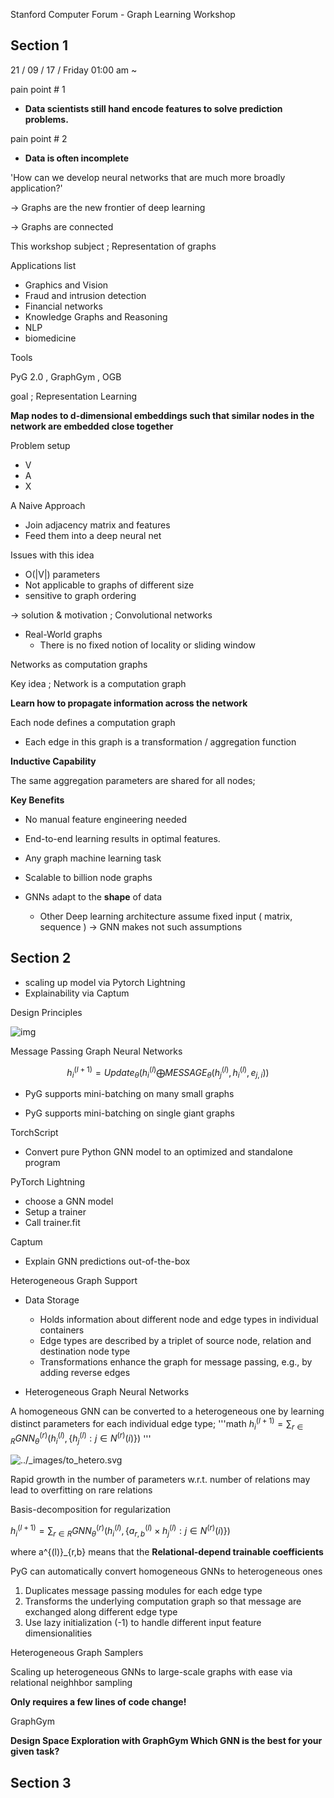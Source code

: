 
<script type="text/x-mathjax-config">
MathJax.Hub.Config({tex2jax: {inlineMath: [['$','$'], ['\\(','\\)']]}});
</script>
<script type="text/javascript" src="http://cdn.mathjax.org/math...">
</script>

Stanford Computer Forum - Graph Learning Workshop



## Section 1 



21 / 09 / 17 / Friday 01:00 am ~ 

pain point # 1 

- **Data scientists still hand encode features to solve prediction problems.**



pain point # 2

- **Data is often incomplete**



'How can we develop neural networks that are much more broadly application?'

-> Graphs are the new frontier of deep learning

-> Graphs are connected



This workshop subject ; Representation of graphs

Applications list

- Graphics and Vision
- Fraud and intrusion detection
- Financial networks
- Knowledge Graphs and Reasoning
- NLP
- biomedicine

Tools 

PyG 2.0 , GraphGym , OGB



goal ; Representation Learning

**Map nodes to d-dimensional embeddings such that similar nodes in the network are embedded close together**



Problem setup

- V
- A
- X



A Naive Approach

- Join adjacency matrix and features
- Feed them into a deep neural net

Issues with this idea

- O(|V|) parameters
- Not applicable to graphs of different size
- sensitive to graph ordering

-> solution & motivation ; Convolutional networks



- Real-World graphs
  - There is no fixed notion of locality or sliding window

Networks as computation graphs 

Key idea ; Network is a computation graph

**Learn how to propagate information across the network**

Each node defines a computation graph

- Each edge in this graph is a transformation / aggregation function





**Inductive Capability**

The same aggregation parameters are shared for all nodes;



**Key Benefits**

- No manual feature engineering needed
- End-to-end learning results in optimal features.
- Any graph machine learning task
- Scalable to billion node graphs

- GNNs adapt to the **shape** of data
  - Other Deep learning architecture assume fixed input ( matrix, sequence ) -> GNN makes not such assumptions



## Section 2



- scaling up model via Pytorch Lightning
- Explainability via Captum



Design Principles

![img](https://raw.githubusercontent.com/pyg-team/pytorch_geometric/master/docs/source/_static/img/architecture.svg?sanitize=true)





Message Passing Graph Neural Networks

<script type="text/x-mathjax-config">
MathJax.Hub.Config({tex2jax: {inlineMath: [['$','$'], ['\\(','\\)']]}});
</script>

$$
h^{(l+1)}_i = Update_{\theta}(h^{(l)}_i \bigoplus   MESSAGE_{\theta}(h^{(l)}_j, h^{(l)}_i, e_{j,i}))
$$


- PyG supports mini-batching on many small graphs

- PyG supports mini-batching on single giant graphs



TorchScript

- Convert pure Python GNN model to an optimized and standalone program



PyTorch Lightning

- choose a GNN model
- Setup a trainer
- Call trainer.fit



Captum

- Explain GNN predictions out-of-the-box



Heterogeneous Graph Support

- Data Storage
  - Holds information about different node and edge types in individual containers
  - Edge types are described by a triplet of source node, relation and destination node type
  - Transformations enhance the graph for message passing, e.g., by adding reverse edges

- Heterogeneous Graph Neural Networks

A homogeneous GNN can be converted to a heterogeneous one by learning distinct parameters for each individual edge type;
'''math
$h^{(l+1)}_i = \sum_{r\in R}GNN^{(r)}_\theta(h^{(l)}_i, \{{h^{(l)}_j}:j \in N^{(r)}(i)\})$
'''


![../_images/to_hetero.svg](https://pytorch-geometric.readthedocs.io/en/latest/_images/to_hetero.svg)



Rapid growth in the number of parameters w.r.t. number of relations may lead to overfitting on rare relations

Basis-decomposition for regularization

$h^{(l+1)}_i = \sum_{r\in R}GNN^{(r)}_\theta(h^{(l)}_i, \{{a^{(l)}_{r,b} \times h^{(l)}_j}:j \in N^{(r)}(i)\})$

where a^{(l)}_{r,b} means that the **Relational-depend trainable coefficients**



PyG can automatically convert homogeneous GNNs to heterogeneous ones

1. Duplicates message passing modules for each edge type
2. Transforms the underlying computation graph so that message are exchanged along different edge type
3. Use lazy initialization (-1) to handle different input feature dimensionalities



Heterogeneous Graph Samplers

Scaling up heterogeneous GNNs to large-scale graphs with ease via relational neighhbor sampling 

**Only requires a few lines of code change!**



GraphGym

**Design Space Exploration with GraphGym Which GNN is the best for your given task?**



## Section 3
